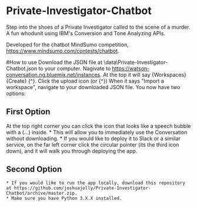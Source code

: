 # Private-Investigator-Chatbot
Step into the shoes of a Private Investigator called to the scene of a murder. A fun whodunit using IBM's Conversion and Tone Analyzing APIs.

Developed for the chatbot MindSumo competition, https://www.mindsumo.com/contests/chatbot. 

#How to use
Download the JSON file at \data\Private-Investigator-Chatbot.json to your computer.
Nagivate to https://watson-conversation.ng.bluemix.net/instances.
At the top it will say {Workspaces} {Create} {^}.
Click the upload icon (or {^})
When it says "Import a workspace", navigate to your downloaded JSON file.
You now have two options:

## First Option ##
 At the top right corner you can click the icon that looks like a speech bubble with a (...) inside.
	* This will allow you to immediately use the Conversation without downloading.
	* If you would like to deploy it to Slack or a similar service, on the far left corner click the circular pointer (its the third icon down), and it will walk you through deploying the app.

## Second Option ##
	* If you would like to run the app locally, download this repository at https://github.com/joshuajolly/Private-Investigator-Chatbot/archive/master.zip.
	* Make sure you have Python 3.X.X installed.
